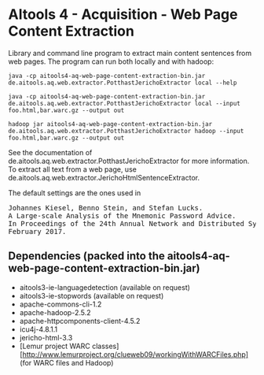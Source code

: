 AItools 4 - Acquisition - Web Page Content Extraction
=====================================================

Library and command line program to extract main content sentences from web pages. The program can run both locally and with hadoop:

    java -cp aitools4-aq-web-page-content-extraction-bin.jar de.aitools.aq.web.extractor.PotthastJerichoExtractor local --help

    java -cp aitools4-aq-web-page-content-extraction-bin.jar de.aitools.aq.web.extractor.PotthastJerichoExtractor local --input foo.html,bar.warc.gz --output out

    hadoop jar aitools4-aq-web-page-content-extraction-bin.jar de.aitools.aq.web.extractor.PotthastJerichoExtractor hadoop --input foo.html,bar.warc.gz --output out

See the documentation of de.aitools.aq.web.extractor.PotthastJerichoExtractor for more information. To extract all text from a web page, use de.aitools.aq.web.extractor.JerichoHtmlSentenceExtractor.

The default settings are the ones used in
<pre>
Johannes Kiesel, Benno Stein, and Stefan Lucks.
A Large-scale Analysis of the Mnemonic Password Advice.
In Proceedings of the 24th Annual Network and Distributed System Security Symposium (NDSS 17),
February 2017. 
</pre>

Dependencies (packed into the aitools4-aq-web-page-content-extraction-bin.jar)
------------------------------------------------------------------------------
  - aitools3-ie-languagedetection (available on request)
  - aitools3-ie-stopwords (available on request)
  - apache-commons-cli-1.2
  - apache-hadoop-2.5.2
  - apache-httpcomponents-client-4.5.2
  - icu4j-4.8.1.1
  - jericho-html-3.3
  - [Lemur project WARC classes][http://www.lemurproject.org/clueweb09/workingWithWARCFiles.php] (for WARC files and Hadoop)

